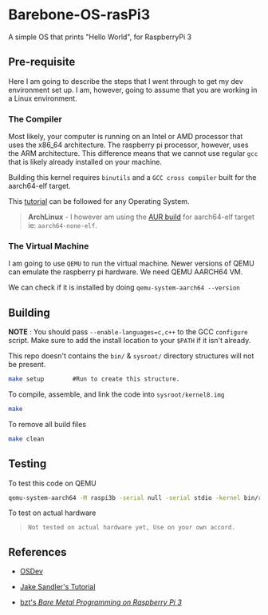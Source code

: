 # Barebone-OS-rasPi3

A simple OS that prints "Hello World", for RaspberryPi 3

## Pre-requisite

Here I am going to describe the steps that I went through to get my dev environment set up. I am, however, going to assume that you are working in a Linux environment.

### The Compiler

Most likely, your computer is running on an Intel or AMD processor that uses the x86_64 architecture. The raspberry pi processor, however, uses the ARM architecture. This difference means that we cannot use regular `gcc` that is likely already installed on your machine.

Building this kernel requires `binutils` and a `GCC cross compiler` built for the aarch64-elf target.

This [tutorial](https://wiki.osdev.org/GCC_Cross-Compiler) can be followed for any Operating System. 

> **ArchLinux** - I however am using the [AUR build](https://aur.archlinux.org/packages/aarch64-none-elf-gcc-bin/) for aarch64-elf target ie: `aarch64-none-elf`.

### The Virtual Machine

I am going to use `QEMU` to run the virtual machine. Newer versions of QEMU can emulate the raspberry pi hardware. We need QEMU AARCH64 VM.

We can check if it is installed by doing `qemu-system-aarch64 --version`

## Building

**NOTE** : You should pass `--enable-languages=c,c++` to the GCC `configure` script. Make sure to add the install location to your `$PATH` if it isn't already.

This repo doesn't contains the `bin/` & `sysroot/` directory structures will not be present. 

```bash
make setup        #Run to create this structure.
```

To compile, assemble, and link the code into `sysroot/kernel8.img`

```bash
make
```

To remove all build files 

```bash
make clean
```

## Testing

To test this code on QEMU

```bash
qemu-system-aarch64 -M raspi3b -serial null -serial stdio -kernel bin/rxchit.elf
```

To test on actual hardware

> `Not tested on actual hardware yet, Use on your own accord.`

## References

- [OSDev](https://wiki.osdev.org/)

- [Jake Sandler's Tutorial](https://jsandler18.github.io/)

- [bzt's *Bare Metal Programming on Raspberry Pi 3*](https://github.com/bztsrc/raspi3-tutorial)
